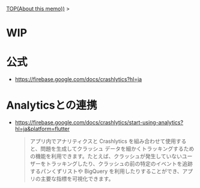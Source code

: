 [TOP(About this memo))](../README.md) > 


# WIP

# 公式
* https://firebase.google.com/docs/crashlytics?hl=ja

# Analyticsとの連携
* https://firebase.google.com/docs/crashlytics/start-using-analytics?hl=ja&platform=flutter
    > アプリ内でアナリティクスと Crashlytics を組み合わせて使用すると、問題を生成してクラッシュ データを細かくトラッキングするための機能を利用できます。たとえば、クラッシュが発生していないユーザーをトラッキングしたり、クラッシュの前の特定のイベントを追跡するパンくずリストや BigQuery を利用したりすることができ、アプリの主要な指標を可視化できます。

